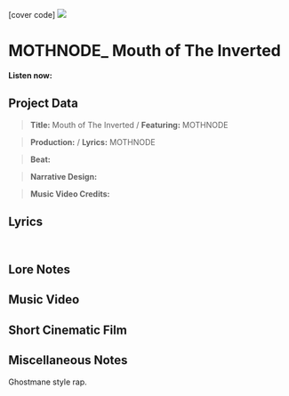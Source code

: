 [cover code] ![](57175019_319474918741616_8502199518755923887_n.jpg)

# MOTHNODE_ Mouth of The Inverted

**Listen now:** 

## Project Data



> **Title:** Mouth of The Inverted / **Featuring:** MOTHNODE

> **Production:**  / **Lyrics:** MOTHNODE 

> **Beat:**

> **Narrative Design:**

> **Music Video Credits:**


## Lyrics

```


```

## Lore Notes

## Music Video

## Short Cinematic Film

## Miscellaneous Notes

Ghostmane style rap.
